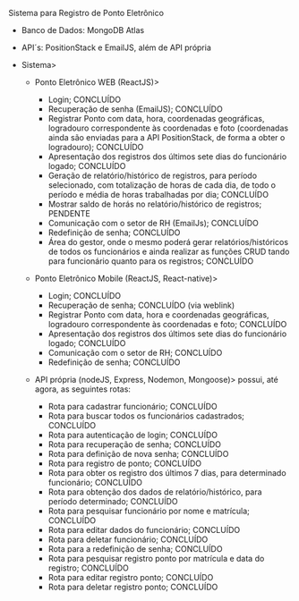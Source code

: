 Sistema para Registro de Ponto Eletrônico

- Banco de Dados: MongoDB Atlas

- API´s: PositionStack e EmailJS, além de API própria

- Sistema>

  - Ponto Eletrônico WEB (ReactJS)>

    - Login; CONCLUÍDO
    - Recuperação de senha (EmailJS); CONCLUÍDO
    - Registrar Ponto com data, hora, coordenadas geográficas, logradouro correspondente às coordenadas e foto (coordenadas ainda são enviadas para a API PositionStack, de forma a obter o logradouro); CONCLUÍDO
    - Apresentação dos registros dos últimos sete dias do funcionário logado; CONCLUÍDO
    - Geração de relatório/histórico de registros, para período selecionado, com totalização de horas de cada dia, de todo o período e média de horas trabalhadas por dia; CONCLUÍDO
    - Mostrar saldo de horás no relatório/histórico de registros; PENDENTE
    - Comunicação com o setor de RH (EmailJs); CONCLUÍDO
    - Redefinição de senha; CONCLUÍDO
    - Área do gestor, onde o mesmo poderá gerar relatórios/históricos de todos os funcionários e ainda realizar as funções CRUD tando para funcionário quanto para os registros; CONCLUÍDO

  - Ponto Eletrônico Mobile (ReactJS, React-native)>

    - Login; CONCLUÍDO
    - Recuperação de senha; CONCLUÍDO (via weblink)
    - Registrar Ponto com data, hora e coordenadas geográficas, logradouro correspondente às coordenadas e foto; CONCLUÍDO
    - Apresentação dos registros dos últimos sete dias do funcionário logado; CONCLUÍDO
    - Comunicação com o setor de RH; CONCLUÍDO
    - Redefinição de senha; CONCLUÍDO

  - API própria (nodeJS, Express, Nodemon, Mongoose)> possui, até agora, as seguintes rotas:
    - Rota para cadastrar funcionário; CONCLUÍDO
    - Rota para buscar todos os funcionários cadastrados; CONCLUÍDO
    - Rota para autenticação de login; CONCLUÍDO
    - Rota para recuperação de senha; CONCLUÍDO
    - Rota para definição de nova senha; CONCLUÍDO
    - Rota para registro de ponto; CONCLUÍDO
    - Rota para obter os registro dos últimos 7 dias, para determinado funcionário; CONCLUÍDO
    - Rota para obtenção dos dados de relatório/histórico, para período determinado; CONCLUÍDO
    - Rota para pesquisar funcionário por nome e matrícula; CONCLUÍDO
    - Rota para editar dados do funcionário; CONCLUÍDO
    - Rota para deletar funcionário; CONCLUÍDO
    - Rota para a redefinição de senha; CONCLUÍDO
    - Rota para pesquisar registro ponto por matrícula e data do registro; CONCLUÍDO
    - Rota para editar registro ponto; CONCLUÍDO
    - Rota para deletar registro ponto; CONCLUÍDO
